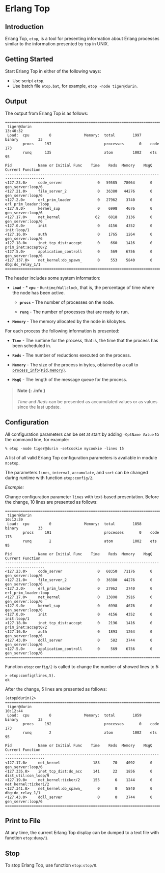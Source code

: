 <!--
%CopyrightBegin%

Copyright Ericsson AB 2023. All Rights Reserved.

Licensed under the Apache License, Version 2.0 (the "License");
you may not use this file except in compliance with the License.
You may obtain a copy of the License at

    http://www.apache.org/licenses/LICENSE-2.0

Unless required by applicable law or agreed to in writing, software
distributed under the License is distributed on an "AS IS" BASIS,
WITHOUT WARRANTIES OR CONDITIONS OF ANY KIND, either express or implied.
See the License for the specific language governing permissions and
limitations under the License.

%CopyrightEnd%
-->
# Erlang Top

## Introduction

Erlang Top, `etop`, is a tool for presenting information about Erlang processes
similar to the information presented by `top` in UNIX.

## Getting Started

Start Erlang Top in either of the following ways:

- Use script `etop`.
- Use batch file `etop.bat`, for example, `etop -node tiger@durin`.

## Output

The output from Erlang Top is as follows:

```text
========================================================================================
 tiger@durin                                                               13:40:32
 Load:  cpu         0               Memory:  total        1997    binary         33
        procs     197                        processes       0    code          173
        runq      135                        atom         1002    ets            95

Pid            Name or Initial Func    Time    Reds  Memory    MsgQ Current Function
----------------------------------------------------------------------------------------
<127.23.0>     code_server                0   59585   78064       0 gen_server:loop/6
<127.21.0>     file_server_2              0   36380   44276       0 gen_server:loop/6
<127.2.0>      erl_prim_loader            0   27962    3740       0 erl_prim_loader:loop
<127.9.0>      kernel_sup                 0    6998    4676       0 gen_server:loop/6
<127.17.0>     net_kernel                62    6018    3136       0 gen_server:loop/6
<127.0.0>      init                       0    4156    4352       0 init:loop/1
<127.16.0>     auth                       0    1765    1264       0 gen_server:loop/6
<127.18.0>     inet_tcp_dist:accept       0     660    1416       0 prim_inet:accept0/2
<127.5.0>      application_controll       0     569    6756       0 gen_server:loop/6
<127.137.0>    net_kernel:do_spawn_       0     553    5840       0 dbg:do_relay_1/1
========================================================================================
```

The header includes some system information:

- **`Load`** - \* **`cpu`** - `Runtime/Wallclock`, that is, the percentage of
  time where the node has been active.

  - **`procs`** - The number of processes on the node.

  - **`runq`** - The number of processes that are ready to run.

- **`Memory`** - The memory allocated by the node in kilobytes.

For each process the following information is presented:

- **`Time`** - The runtime for the process, that is, the time that the process
  has been scheduled in.

- **`Reds`** - The number of reductions executed on the process.

- **`Memory`** - The size of the process in bytes, obtained by a call to
  [`process_info(Pid,memory)`](`process_info/2`).

- **`MsgQ`** - The length of the message queue for the process.

> #### Note {: .info }
>
> _Time_ and _Reds_ can be presented as accumulated values or as values since
> the last update.

## Configuration

All configuration parameters can be set at start by adding `-OptName Value` to
the command line, for example:

```text
% etop -node tiger@durin -setcookie mycookie -lines 15
```

A list of all valid Erlang Top configuration parameters is available in module
`m:etop`.

The parameters `lines`, `interval`, `accumulate`, and `sort` can be changed
during runtime with function `etop:config/2`.

_Example:_

Change configuration parameter `lines` with text-based presentation. Before the
change, 10 lines are presented as follows:

```text
========================================================================================
 tiger@durin                                                               10:12:39
 Load:  cpu         0               Memory:  total        1858    binary         33
        procs     191                        processes       0    code          173
        runq        2                        atom         1002    ets            95

Pid            Name or Initial Func    Time    Reds  Memory    MsgQ Current Function
----------------------------------------------------------------------------------------
<127.23.0>     code_server                0   60350   71176       0 gen_server:loop/6
<127.21.0>     file_server_2              0   36380   44276       0 gen_server:loop/6
<127.2.0>      erl_prim_loader            0   27962    3740       0 erl_prim_loader:loop
<127.17.0>     net_kernel                 0   13808    3916       0 gen_server:loop/6
<127.9.0>      kernel_sup                 0    6998    4676       0 gen_server:loop/6
<127.0.0>      init                       0    4156    4352       0 init:loop/1
<127.18.0>     inet_tcp_dist:accept       0    2196    1416       0 prim_inet:accept0/2
<127.16.0>     auth                       0    1893    1264       0 gen_server:loop/6
<127.43.0>     ddll_server                0     582    3744       0 gen_server:loop/6
<127.5.0>      application_controll       0     569    6756       0 gen_server:loop/6
========================================================================================
```

Function `etop:config/2` is called to change the number of showed lines to 5:

```text
> etop:config(lines,5).
ok
```

After the change, 5 lines are presented as follows:

```text
(etop@durin)2>
========================================================================================
 tiger@durin                                                               10:12:44
 Load:  cpu         0               Memory:  total        1859    binary         33
        procs     192                        processes       0    code          173
        runq        2                        atom         1002    ets            95

Pid            Name or Initial Func    Time    Reds  Memory    MsgQ Current Function
----------------------------------------------------------------------------------------
<127.17.0>     net_kernel               183      70    4092       0 gen_server:loop/6
<127.335.0>    inet_tcp_dist:do_acc     141      22    1856       0 dist_util:con_loop/9
<127.19.0>     net_kernel:ticker/2      155       6    1244       0 net_kernel:ticker1/2
<127.341.0>    net_kernel:do_spawn_       0       0    5840       0 dbg:do_relay_1/1
<127.43.0>     ddll_server                0       0    3744       0 gen_server:loop/6
========================================================================================
```

## Print to File

At any time, the current Erlang Top display can be dumped to a text file with
function `etop:dump/1`.

## Stop

To stop Erlang Top, use function `etop:stop/0`.
